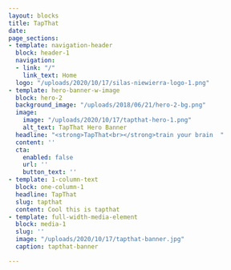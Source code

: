 ```yaml
---
layout: blocks
title: TapThat
date: 
page_sections:
- template: navigation-header
  block: header-1
  navigation:
  - link: "/"
    link_text: Home
  logo: "/uploads/2020/10/17/silas-niewierra-logo-1.png"
- template: hero-banner-w-image
  block: hero-2
  background_image: "/uploads/2018/06/21/hero-2-bg.png"
  image:
    image: "/uploads/2020/10/17/tapthat-hero-1.png"
    alt_text: TapThat Hero Banner
  headline: "<strong>TapThat<br></strong>train your brain  "
  content: ''
  cta:
    enabled: false
    url: ''
    button_text: ''
- template: 1-column-text
  block: one-column-1
  headline: TapThat
  slug: tapthat
  content: Cool this is tapthat
- template: full-width-media-element
  block: media-1
  slug: ''
  image: "/uploads/2020/10/17/tapthat-banner.jpg"
  caption: tapthat-banner

---
```

